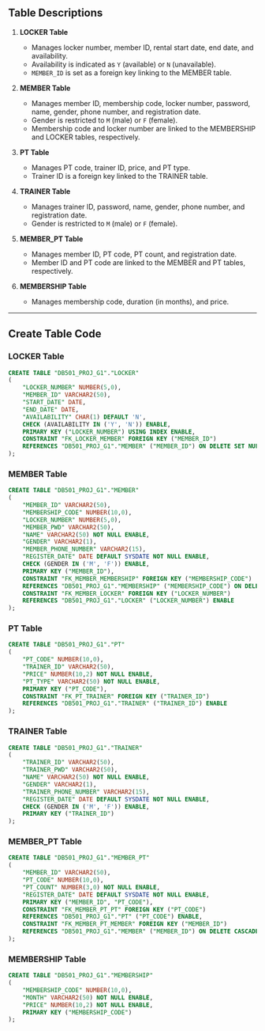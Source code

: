 ## Table Descriptions

1. **LOCKER Table**
   - Manages locker number, member ID, rental start date, end date, and availability.
   - Availability is indicated as `Y` (available) or `N` (unavailable).
   - `MEMBER_ID` is set as a foreign key linking to the MEMBER table.

2. **MEMBER Table**
   - Manages member ID, membership code, locker number, password, name, gender, phone number, and registration date.
   - Gender is restricted to `M` (male) or `F` (female).
   - Membership code and locker number are linked to the MEMBERSHIP and LOCKER tables, respectively.

3. **PT Table**
   - Manages PT code, trainer ID, price, and PT type.
   - Trainer ID is a foreign key linked to the TRAINER table.

4. **TRAINER Table**
   - Manages trainer ID, password, name, gender, phone number, and registration date.
   - Gender is restricted to `M` (male) or `F` (female).

5. **MEMBER_PT Table**
   - Manages member ID, PT code, PT count, and registration date.
   - Member ID and PT code are linked to the MEMBER and PT tables, respectively.

6. **MEMBERSHIP Table**
   - Manages membership code, duration (in months), and price.

---



## Create Table Code


### LOCKER Table
```sql
CREATE TABLE "DB501_PROJ_G1"."LOCKER"
(
    "LOCKER_NUMBER" NUMBER(5,0),
    "MEMBER_ID" VARCHAR2(50),
    "START_DATE" DATE,
    "END_DATE" DATE,
    "AVAILABILITY" CHAR(1) DEFAULT 'N',
    CHECK (AVAILABILITY IN ('Y', 'N')) ENABLE,
    PRIMARY KEY ("LOCKER_NUMBER") USING INDEX ENABLE,
    CONSTRAINT "FK_LOCKER_MEMBER" FOREIGN KEY ("MEMBER_ID")
    REFERENCES "DB501_PROJ_G1"."MEMBER" ("MEMBER_ID") ON DELETE SET NULL ENABLE
);
```

### MEMBER Table

```sql
CREATE TABLE "DB501_PROJ_G1"."MEMBER"
(
    "MEMBER_ID" VARCHAR2(50),
    "MEMBERSHIP_CODE" NUMBER(10,0),
    "LOCKER_NUMBER" NUMBER(5,0),
    "MEMBER_PWD" VARCHAR2(50),
    "NAME" VARCHAR2(50) NOT NULL ENABLE,
    "GENDER" VARCHAR2(1),
    "MEMBER_PHONE_NUMBER" VARCHAR2(15),
    "REGISTER_DATE" DATE DEFAULT SYSDATE NOT NULL ENABLE,
    CHECK (GENDER IN ('M', 'F')) ENABLE,
    PRIMARY KEY ("MEMBER_ID"),
    CONSTRAINT "FK_MEMBER_MEMBERSHIP" FOREIGN KEY ("MEMBERSHIP_CODE")
    REFERENCES "DB501_PROJ_G1"."MEMBERSHIP" ("MEMBERSHIP_CODE") ON DELETE SET NULL ENABLE,
    CONSTRAINT "FK_MEMBER_LOCKER" FOREIGN KEY ("LOCKER_NUMBER")
    REFERENCES "DB501_PROJ_G1"."LOCKER" ("LOCKER_NUMBER") ENABLE
);
```

### PT Table

```sql
CREATE TABLE "DB501_PROJ_G1"."PT"
(
    "PT_CODE" NUMBER(10,0),
    "TRAINER_ID" VARCHAR2(50),
    "PRICE" NUMBER(10,2) NOT NULL ENABLE,
    "PT_TYPE" VARCHAR2(50) NOT NULL ENABLE,
    PRIMARY KEY ("PT_CODE"),
    CONSTRAINT "FK_PT_TRAINER" FOREIGN KEY ("TRAINER_ID")
    REFERENCES "DB501_PROJ_G1"."TRAINER" ("TRAINER_ID") ENABLE
);
```

### TRAINER Table

```sql
CREATE TABLE "DB501_PROJ_G1"."TRAINER"
(
    "TRAINER_ID" VARCHAR2(50),
    "TRAINER_PWD" VARCHAR2(50),
    "NAME" VARCHAR2(50) NOT NULL ENABLE,
    "GENDER" VARCHAR2(1),
    "TRAINER_PHONE_NUMBER" VARCHAR2(15),
    "REGISTER_DATE" DATE DEFAULT SYSDATE NOT NULL ENABLE,
    CHECK (GENDER IN ('M', 'F')) ENABLE,
    PRIMARY KEY ("TRAINER_ID")
);
```

### MEMBER_PT Table

```sql
CREATE TABLE "DB501_PROJ_G1"."MEMBER_PT"
(
    "MEMBER_ID" VARCHAR2(50),
    "PT_CODE" NUMBER(10,0),
    "PT_COUNT" NUMBER(3,0) NOT NULL ENABLE,
    "REGISTER_DATE" DATE DEFAULT SYSDATE NOT NULL ENABLE,
    PRIMARY KEY ("MEMBER_ID", "PT_CODE"),
    CONSTRAINT "FK_MEMBER_PT_PT" FOREIGN KEY ("PT_CODE")
    REFERENCES "DB501_PROJ_G1"."PT" ("PT_CODE") ENABLE,
    CONSTRAINT "FK_MEMBER_PT_MEMBER" FOREIGN KEY ("MEMBER_ID")
    REFERENCES "DB501_PROJ_G1"."MEMBER" ("MEMBER_ID") ON DELETE CASCADE ENABLE
);
```

### MEMBERSHIP Table

```sql
CREATE TABLE "DB501_PROJ_G1"."MEMBERSHIP"
(
    "MEMBERSHIP_CODE" NUMBER(10,0),
    "MONTH" VARCHAR2(50) NOT NULL ENABLE,
    "PRICE" NUMBER(10,2) NOT NULL ENABLE,
    PRIMARY KEY ("MEMBERSHIP_CODE")
);
```